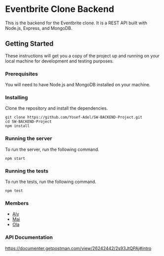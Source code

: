 # Eventbrite Clone Backend
This is the backend for the Eventbrite clone. It is a REST API built with Node.js, Express, and MongoDB.

## Getting Started
These instructions will get you a copy of the project up and running on your local machine for development and testing purposes.

### Prerequisites
You will need to have Node.js and MongoDB installed on your machine.

### Installing
Clone the repository and install the dependencies.

```
git clone https://github.com/Yosef-Adel/SW-BACKEND-Project.git
cd SW-BACKEND-Project
npm install
```

### Running the server
To run the server, run the following command.

```
npm start
```

### Running the tests
To run the tests, run the following command.

```
npm test
```

### Members
* [Aly]()
* [Mai]()
* [Ola]()


### API Documentation
https://documenter.getpostman.com/view/26242442/2s93JtQPAj#intro
